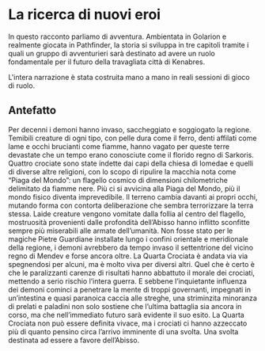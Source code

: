 # La ricerca di nuovi eroi
In questo racconto parliamo di avventura. Ambientata in Golarion e realmente giocata in Pathfinder, la storia si sviluppa in tre capitoli tramite i quali un gruppo di avventurieri sarà destinato ad avere un ruolo fondamentale per il futuro della travagliata città di Kenabres.

L'intera narrazione è stata costruita mano a mano in reali sessioni di gioco di ruolo.

## Antefatto
Per decenni i demoni hanno invaso, saccheggiato e soggiogato la regione. Temibili creature di ogni tipo, con pelle dura come il ferro, denti affilati come lame e occhi brucianti come fiamme, hanno vagato per queste terre devastate che un tempo erano conosciute come il florido regno di Sarkoris. Quattro crociate sono state indette dai capi della chiesa di Iomedae e quelli di diverse altre religioni, con lo scopo di ripulire la macchia nota come “Piaga del Mondo”: un flagello cosmico di dimensioni chilometriche delimitato da fiamme nere. Più ci si avvicina alla Piaga del Mondo, più il mondo fisico diventa imprevedibile. Il terreno cambia davanti ai propri occhi, mutando forma con contorta deliberazione che sembra terrorizzare la terra stessa. Laide creature vengono vomitate dalla follia al centro del flagello, mostruosità provenienti dalle profondità dell’Abisso hanno inflitto sconfitte sempre più miserabili alle armate dell’umanità. Non fosse stato per le magiche Pietre Guardiane installate lungo i confini orientale e meridionale della regione, i demoni avrebbero da tempo invaso il settentrione del vicino regno di Mendev e forse ancora oltre. La Quarta Crociata è andata via via spegnendosi per alcuni, ma è molto viva per diversi altri. Quel che è certo è che le paralizzanti carenze di risultati hanno abbattuto il morale dei crociati, mettendo a serio rischio l’intera guerra. E sebbene l’inquietante influenza dei demoni cominci a penetrare la mente di troppi governanti, impegnati in un’intestina e quasi paranoica caccia alle streghe, una striminzita minoranza di prelati e paladini non solo sostiene che l’ultima battaglia sia ancora in corso, ma che nell’immediato futuro sarà evidente il suo esito. La Quarta Crociata non può essere definita vivace, ma i crociati ci hanno azzeccato più di quanto pensino circa l’arrivo imminente di una svolta. Una svolta destinata ad essere a favore dell’Abisso.
 
